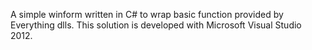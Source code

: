 A simple winform written in C# to wrap basic function provided by Everything dlls.
This solution is developed with Microsoft Visual Studio 2012.